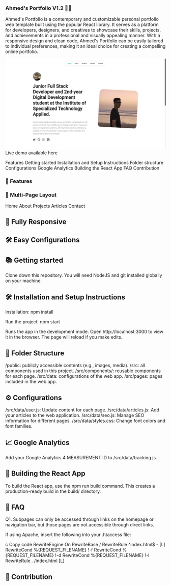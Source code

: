 ### Ahmed's Portfolio V1.2 👨‍💻
Ahmed's Portfolio is a contemporary and customizable personal portfolio web template built using the popular React library. It serves as a platform for developers, designers, and creatives to showcase their skills, projects, and achievements in a professional and visually appealing manner. With a responsive design and clean code, Ahmed's Portfolio can be easily tailored to individual preferences, making it an ideal choice for creating a compelling online portfolio.

<center>
<img src="./public/portfolio.png" alt="Ahmed's Portfolio" />
</center>
Live demo available here

Features
Getting started
Installation and Setup Instructions
Folder structure
Configurations
Google Analytics
Building the React App
FAQ
Contribution
### 📙  Features
### 📖  Multi-Page Layout
Home
About
Projects
Articles
Contact
## 📱 Fully Responsive
## 🛠 Easy Configurations
## 📚 Getting started
Clone down this repository. You will need NodeJS and git installed globally on your machine.

## 🛠 Installation and Setup Instructions
Installation: npm install

Run the project: npm start

Runs the app in the development mode.
Open http://localhost:3000 to view it in the browser.
The page will reload if you make edits.

## 📁 Folder Structure
/public: publicly accessible contents (e.g., images, media).
/src: all components used in this project.
/src/components/: reusable components for each page.
/src/data: configurations of the web app.
/src/pages: pages included in the web app.
## ⚙️ Configurations
/src/data/user.js: Update content for each page.
/src/data/articles.js: Add your articles to the web application.
/src/data/seo.js: Manage SEO information for different pages.
/src/data/styles.css: Change font colors and font families.
## 📈 Google Analytics
Add your Google Analytics 4 MEASUREMENT ID to /src/data/tracking.js.

## 🚀 Building the React App
To build the React app, use the npm run build command. This creates a production-ready build in the build/ directory.

## 🤔 FAQ
Q1. Subpages can only be accessed through links on the homepage or navigation bar, but those pages are not accessible through direct links.

If using Apache, insert the following into your .htaccess file:

c
Copy code
    <IfModule mod_rewrite.c>
        RewriteEngine On
        RewriteBase /
        RewriteRule ^index\.html$ - [L]
        RewriteCond %{REQUEST_FILENAME} !-f
        RewriteCond %{REQUEST_FILENAME} !-d
        RewriteCond %{REQUEST_FILENAME} !-l
        RewriteRule . /index.html [L]
    </IfModule>
    
## 🌱 Contribution